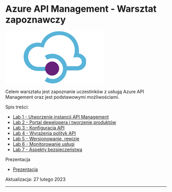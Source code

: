 # Azure API Management - Warsztat zapoznawczy

![APIM](Images/APIM.png)

Celem warsztatu jest zapoznanie uczestinków z usługą Azure API Management oraz jest podstawowymi możliwościami.

Spis treści:

- [Lab 1 - Utworzenie instancji API Management](apimanagement-1.md)
- [Lab 2 - Portal dewelopera i tworzenie produktów](apimanagement-2.md)
- [Lab 3 - Konfiguracja API](apimanagement-3.md)
- [Lab 4 - Wyrażenia polityk API](apimanagement-4.md)
- [Lab 5 - Wersjonowanie, rewizje](apimanagement-5.md)
- [Lab 6 - Monitorowanie usługi](apimanagement-6.md)
- [Lab 7 - Aspekty bezpieczeństwa](apimanagement-7.md)

Prezentacja

- [Prezentacja](/slides/APIM.pptx)

Aktualizacja: 27 lutego 2023

---
